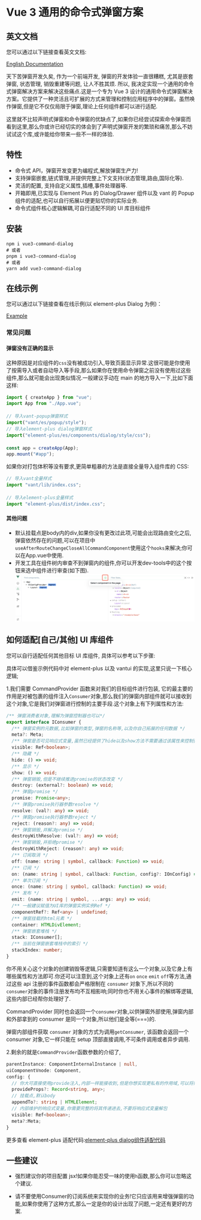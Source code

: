 # Vue 3 通用的命令式弹窗方案

## 英文文档

您可以通过以下链接查看英文文档:

[English Documentation](./README_EN.md)

天下苦弹窗开发久矣, 作为一个前端开发, 弹窗的开发体验一直很糟糕, 尤其是嵌套弹窗, 状态管理, 销毁重建等问题, 让人不胜其烦. 所以, 我决定实现一个通用的命令式弹窗解决方案来解决这些痛点.这是一个专为 Vue 3 设计的通用命令式弹窗解决方案。它提供了一种灵活且可扩展的方式来管理和控制应用程序中的弹窗。虽然唤作弹窗,但是它不仅仅局限于弹窗,理论上任何组件都可以进行适配.

这里就不比较声明式弹窗和命令弹窗的优缺点了,如果你已经尝试探索命令弹窗而看到这里,那么你或许已经切实的体会到了声明式弹窗开发的繁琐和痛苦,那么不妨试试这个库,或许能给你带来一些不一样的体验.

## 特性

- 命令式 API，弹窗开发变更为编程式,解放弹窗生产力!
- 支持弹窗嵌套,链式管理,并提供完整上下文支持(状态管理,路由,国际化等).
- 灵活的配置, 支持自定义属性,插槽,事件处理器等.
- 开箱即用,已实现与 Element Plus 的 Dialog/Drawer 组件以及 vant 的 Popup 组件的适配,也可以自行拓展以便更贴切你的实际业务.
- 命令式组件核心逻辑解耦,可自行适配不同的 UI 库目标组件

## 安装

```shell
npm i vue3-command-dialog
# 或者
pnpm i vue3-command-dialog
# 或者
yarn add vue3-command-dialog
```

## 在线示例

您可以通过以下链接查看在线示例(以 element-plus Dialog 为例)：

[Example](https://pandavips.github.io/Vue3-Command-Component/#/example/base)

### 常见问题

#### 弹窗没有正确的显示

这种原因是对应组件的`css`没有被成功引入,导致页面显示异常.这很可能是你使用了按需导入或者自动导入等手段,那么如果你在使用命令弹窗之前没有使用过这些组件,那么就可能会出现类似情况.一般建议手动在 main 的地方导入一下,比如下面这样:

```ts
import { createApp } from "vue";
import App from "./App.vue";

// 导入vant-popup弹窗样式
import("vant/es/popup/style");
// 导入element-plus dialog弹窗样式
import("element-plus/es/components/dialog/style/css");

const app = createApp(App);
app.mount("#app");
```

如果你对打包体积等没有要求,更简单粗暴的方法是直接全量导入组件库的 CSS:

```ts
// 导入vant全量样式
import "vant/lib/index.css";

// 导入element-plus全量样式
import "element-plus/dist/index.css";
```

####  其他问题

- 默认挂载点是body内的div,如果你没有更改过此项,可能会出现路由变化之后,弹窗依然存在的问题,可以在项目中`useAfterRouteChangeCloseAllCommandComponent`使用这个`hooks`来解决;你可以在App.vue中使用.
- 开发工具在组件树内审查不到弹窗内的组件,你可以开发dev-tools中的这个按钮来选中组件进行审查(如下图).
![dev-tools](./assets/images/vue-dev-tools.png)

## 如何适配[自己/其他] UI 库组件

您可以自行适配任何其他目标 UI 库组件, 具体可以参考以下步骤:

具体可以借鉴示例代码中对 element-plus 以及 vantui 的实现,这里只说一下核心逻辑;

1.我们需要 CommandProvider 函数来对我们的目标组件进行包装, 它的最主要的作用是对被包裹的组件注入`Consumer`对象,那么我们的弹窗内部组件就可以接收到这个对象,它是我们对弹窗进行控制的主要手段.这个对象上有下列属性和方法:

```ts
/** 弹窗消费者对象,理解为弹窗控制器也可以*/
export interface IConsumer {
  /** 弹窗实例的元数据,比如弹窗的类型,弹窗的名称等,以及你自己拓展的任何数据 */
  meta?: Meta;
  /** 弹窗是否可见响应式变量,虽然已经提供了hide以及show方法不需要通过该属性来控制弹窗的显示与隐藏,但是为了方便一些特殊场景,还是提供了该属性,比如你需要watch这个属性来做一些事情 */
  visible: Ref<boolean>;
  /** 隐藏 */
  hide: () => void;
  /** 显示 */
  show: () => void;
  /** 弹窗销毁,但是不继续推进promise的状态改变 */
  destroy: (external?: boolean) => void;
  /** 弹窗promise */
  promise: Promise<any>;
  /** 弹窗promise执行器参数resolve */
  resolve: (val?: any) => void;
  /** 弹窗promise执行器参数reject */
  reject: (reason?: any) => void;
  /** 弹窗销毁,并解决promise */
  destroyWithResolve: (val?: any) => void;
  /** 弹窗销毁,并拒绝promise */
  destroyWithReject: (reason?: any) => void;
  /** 订阅取消 */
  off: (name: string | symbol, callback: Function) => void;
  /** 订阅 */
  on: (name: string | symbol, callback: Function, config?: IOnConfig) => void;
  /** 单次订阅 */
  once: (name: string | symbol, callback: Function) => void;
  /** 发布 */
  emit: (name: string | symbol, ...args: any) => void;
  /** 一般建议赋值为UI库的弹窗实例实例Ref */
  componentRef?: Ref<any> | undefined;
  /** 弹窗挂载的html元素 */
  container: HTMLDivElement;
  /** 弹窗嵌套堆栈 */
  stack: IConsumer[];
  /** 当前在弹窗嵌套堆栈中的索引 */
  stackIndex: number;
}
```

你不用关心这个对象的创建销毁等逻辑,只需要知道有这么一个对象,以及它身上有哪些属性和方法即可.你还可以注意到,这个对象上还有`on` `once` `emit` `off`等方法,通过这些 api 注册的事件函数都会严格限制在 `consumer` 对象下,所以不同的`consumer`对象的事件注册发布均不互相影响;同时你也不用关心事件的解绑等逻辑,这些内部已经帮你处理好了.

CommandProvider 同时也会返回一个`consumer`对象,以供弹窗外部使用,弹窗内部和外部拿到的 consumer 是同一个对象,所以他们是全等(===)的.

弹窗内部组件获取 `consumer` 对象的方式为调用`getConsumer`, 该函数会返回一个 consumer 对象,它一样只能在 setup 顶部直接调用,不可条件调用或者异步调用.

2.剩余的就是`CommandProvider`函数参数的介绍了,

```ts
parentInstance: ComponentInternalInstance | null,
uiComponentVnode: Component,
config: {
  // 你大可直接使用provide注入,内部一样能接收到,但是你想实现更私有的作用域,可以将需要注入的数据放置在这个对象下
  provideProps?: Record<string, any>;
  // 挂载点,默认body
  appendTo?: string | HTMLElement;
  // 内部维护的响应式变量,你需要完整的将其传递进去,不要将响应式变量解包
  visible: Ref<boolean>;
  meta?:Meta;
}
```
更多查看 element-plus 适配代码:[element-plus dialog组件适配代码](https://github.com/pandavips/Vue3-Command-Component/blob/main/src/components/ElementPlusDialog.tsx)

## 一些建议

- 强烈建议你的项目配置 jsx!如果你能忍受一味的使用`h`函数,那么你可以忽略这个建议.

- 请不要使用Consumer的订阅系统来实现你的业务!它只应该用来增强弹窗的功能,如果你使用了这种方式,那么一定是你的设计出现了问题,一定还有更好的方案.

